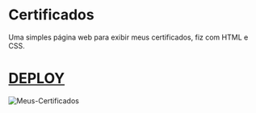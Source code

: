 # Certificados
Uma simples página web para exibir meus certificados, fiz com HTML e CSS.
# <a href="https://certificate-elias.netlify.app/">DEPLOY</a>
![Meus-Certificados](https://github.com/EliaxZen/Certificados/assets/132005740/c1e685cf-1fc2-40d4-98fe-cab60bb59488)
